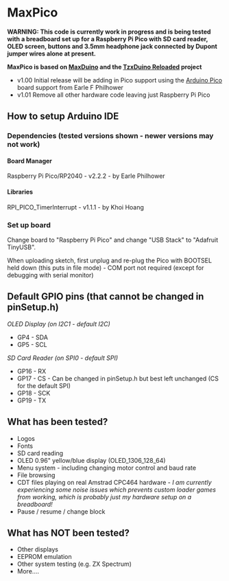 
# MaxPico

**WARNING: This code is currently work in progress and is being tested with a breadboard set up for a Raspberry Pi Pico with SD card reader, OLED screen, buttons and 3.5mm headphone jack connected by Dupont jumper wires alone at present.**

**MaxPico is based on [MaxDuino](https://github.com/rcmolina/MaxDuino) and the [TzxDuino Reloaded](https://github.com/arananet/TzxDuino-Reloaded) project**

* v1.00 Initial release will be adding in Pico support using the [Arduino Pico](https://github.com/earlephilhower/arduino-pico) board support from Earle F Philhower
* v1.01 Remove all other hardware code leaving just Raspberry Pi Pico

## How to setup Arduino IDE

### Dependencies (tested versions shown - newer versions may not work)
#### Board Manager
Raspberry Pi Pico/RP2040 - v2.2.2 - by Earle Philhower

#### Libraries
RPI_PICO_TimerInterrupt - v1.1.1 - by Khoi Hoang

### Set up board
Change board to "Raspberry Pi Pico" and change "USB Stack" to "Adafruit TinyUSB".

When uploading sketch, first unplug and re-plug the Pico with BOOTSEL held down (this puts in file mode) - COM port not required (except for debugging with serial monitor)

## Default GPIO pins (that cannot be changed in pinSetup.h)
*OLED Display (on I2C1 - default I2C)*
* GP4 - SDA
* GP5 - SCL

*SD Card Reader (on SPI0 - default SPI)*
* GP16 - RX
* GP17 - CS - Can be changed in pinSetup.h but best left unchanged (CS for the default SPI)
* GP18 - SCK
* GP19 - TX

## What has been tested?
* Logos
* Fonts
* SD card reading
* OLED 0.96" yellow/blue display (OLED_1306_128_64)
* Menu system - including changing motor control and baud rate
* File browsing
* CDT files playing on real Amstrad CPC464 hardware - *I am currently experiencing some noise issues which prevents custom loader games from working, which is probably just my hardware setup on a breadboard!*
* Pause / resume / change block

## What has NOT been tested?
* Other displays
* EEPROM emulation
* Other system testing (e.g. ZX Spectrum)
* More....
